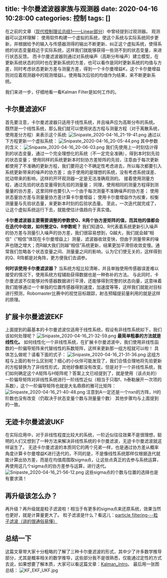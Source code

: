 title: 卡尔曼滤波器家族与观测器
date: 2020-04-16 10:28:00
categories: 控制
tags: []
---
在之前的文章（[现代控制理论总结1——Linear部分][1]）中曾经提到过观测器。
观测器可以这样理解：
使用软件构建一个虚拟的系统，使这个系统与实际系统同步更新，并根据给予的输入与传感器测得的输出不断更新、纠正这个虚拟系统，使得系统的状态变量趋近于实际系统，这样我们就能够获得一些测不到的状态变量，来进行状态反馈。
而卡尔曼滤波器则通过对系统噪声（高斯分布噪声）建立模型，在更新系统状态的同时也在更新系统的方差，也可以看作是同时更新系统的均值与方差，同时考虑状态更新方差与测量方差，得到一个卡尔曼增益K，这个卡尔曼增益则对应着观测器中的观测增益L。使用每次后验的均值作为结果，来不断更新系统。

我们来进一步，仔细地看一看Kalman Filter是如何工作的。

## 卡尔曼滤波KF ##

首先要注意，卡尔曼滤波器只适用于线性系统，并且噪声应为高斯分布的系统。
既然是一个线性系统，那么我们就可以使用状态方程与测量方程（对于离散系统，使用差分方程）来表示这个系统:
![Snipaste_2020-04-16_21-19-41.png][2]
通过以下方程更新一个虚拟系统：
![Snipaste_2020-04-16_20-05-44.png][3]
其中参数的含义：
![Snipaste_2020-04-16_20-06-03.png][4]
我们先使用上一时刻估计得到的状态变量，通过一个完全理想化的系统（不一定完全准确），得到本时刻先验的状态变量；
使用同样的系统更新本时刻协方差矩阵的先验，注意由于每次更新都使用了不准确的更新方程，我们要将这个不确定性考虑进去，所以每次都要引入系统更新带来的噪声的协方差；
由于使用的是理想的系统，没有考虑系统误差、扰动带来的影响，这样的开环观测器一定是无法准确观测的。
接着使用测量方程，通过先验的状态变量得到先验的测量量；
同理，使用相同的测量方程得到测量量的协方差，这里同样也要引入一个由于每次测量不准确噪声的协方差；
使用状态量协方差与测量量协方差计算卡尔曼增益；
使用卡尔曼增益作为权重，权衡测量量与先验状态量，来更新本时刻的后验状态量。
至此，一次迭代就完成了，让这个虚拟系统运行下去，就能使估计值趋向于真实值。

**卡尔曼滤波器主要需要调整的参数使Q、R两个协方差矩阵的值，而其他的值都会在迭代中收敛，如何整定Q、R参数呢？**
我们知道Q、R代表着系统更新引入噪声的协方差与测量引入噪声的协方差，我们很容易想到，Q越大，我们就会越“相信”（“相信”体现在卡尔曼增益上）测量，滤波器收敛变快，但由于测量带来的噪声也随之增大；而R越大我们则越“相信”系统更新，结果更加平滑但收敛变慢。通常我们忽略各个状态变量之间、测量量之间的影响，认为它们使无关的，这样得到的Q、R阵都是对角阵，更方便我们去调参。

**何时该使用卡尔曼滤波器？**
当系统方程比较清晰，并且单独使用传感器误差难以接受的情况下，使用系统方程辅助获得数据也是一种弥补的方法。
与此同时，卡尔曼滤波不仅能够对传感器数据进行平滑，还能够得到完整的状态向量，这意味着我们能够通过一个单独的位置传感器得到速度，加速度等等，这样我们就能对目标进行预测，Robomaster比赛中的视觉目标跟踪，射击预瞄提前量利用的就是这样的原理。

## 扩展卡尔曼滤波EKF ##

上面提到的最基本的卡尔曼滤波仅适用于线性系统，假设有非线性系统如下，我们该如何处理呢？
![Snipaste_2020-04-16_21-32-59.png][5]
**最简单粗暴的方法就是线性化。**
如何线性化一个非线性系统，在扩展卡尔曼滤波中，我们使用非线性函数的一阶偏导矩阵来代替线性的系数矩阵，这样来更新那一组方程就可以啦！
具体怎么做呢？请看下面的式子：
![Snipaste_2020-04-16_21-31-36.png][6]
这组方程与上面的有什么区别呢？细心的小伙伴可能发现了，我们合情合理地将先验更新的方程替换为了非线性形式，其他好像都没有改变。但是对于一个非线性系统，我们如何确定这个A矩阵与H矩阵呢？答案上文已经提到了，就是使用（该点处的）一阶偏导矩阵对非线性系统进行一阶线性近似（相当于只取f、h泰勒展开一次项的系数），这个一阶偏导矩阵也就是大名鼎鼎的雅可比矩阵：
![Snipaste_2020-04-16_21-40-48.png][7]
注意到A一定还是一个nxn的方阵，H的阶数也没有改变（仍取决于状态变量个数与测量量个数）
其他步骤均与上面提到的一致。

## 无迹卡尔曼滤波UKF ##

在实际应用中，对于非线性程度比较大的系统，一阶近似往往效果不是很理想，聪明的人们又想到了一种方法来解决非线性系统的卡尔曼滤波，无迹卡尔曼滤波就这样诞生了。
无迹卡尔曼滤波的本质同它的两个兄弟一样，也是通过协方差从概率角度计算卡尔曼增益K进行迭代的，不同的是，不是像线性系统那样仅根据迭代就能计算出协方差，而是在均值周围取sigma点，让这些点真正的去参与系统运算，再使用这几个sigma点的协方差参与运算，进行迭代。
![Snipaste_2020-04-16_21-56-12.png][8]
这些sigma点的个数与位置的选择也是有要求滴！

## 再升级该怎么办？ ##
再升级？再升级就是粒子滤波啦！相当于有更多的sigma点来还原系统，效果当然也更好，就是计算量更大了。
粒子滤波是什么？看这儿：[particle filtering---粒子滤波（讲的很通俗易懂）][9]


## 总结一下 ##

这篇文章带大家十分粗略的了解了三种卡尔曼滤波的形式，其中少了许多数学推导部分，尤其是概率相关的数学推导，这些部分我不是很熟悉，仅能通过定性的方式去说，如果想要了解本质，大家可以看这篇文章：[Kalman_Intro][10]。
最后用一张图总结：
![KF_EKF_UKF.jpg][11]


  [1]: http://www.starydy.xyz/index.php/archives/83/
  [2]: /old_images/2020/04/1549708112.png
  [3]: /old_images/2020/04/3084410468.png
  [4]: /old_images/2020/04/1010242782.png
  [5]: /old_images/2020/04/2063384682.png
  [6]: /old_images/2020/04/1058342956.png
  [7]: /old_images/2020/04/3106529428.png
  [8]: /old_images/2020/04/2303562078.png
  [9]: https://blog.csdn.net/guo1988kui/article/details/82778293
  [10]: /old_images/2020/04/193187891.pdf
  [11]: /old_images/2020/04/781569241.jpg

